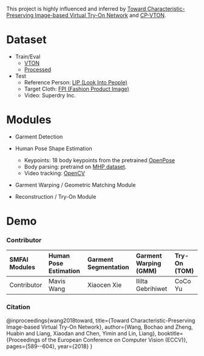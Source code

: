 This project is highly influenced and inferred by [Toward Characteristic-Preserving Image-based Virtual Try-On Network](https://arxiv.org/abs/1807.07688) and [CP-VTON](https://github.com/sergeywong/cp-vton).


# Dataset
- Train/Eval 
	* [VTON](https://github.com/xthan/VITON)
	* [Processed](https://drive.google.com/open?id=1MxCUvKxejnwWnoZ-KoCyMCXo3TLhRuTo)
- Test
	* Reference Person: [LIP (Look Into People)](https://github.com/hyk1996/Single-Human-Parsing-LIP)
	* Target Cloth: [FPI (Fashion Product Image)](https://www.kaggle.com/paramaggarwal/fashion-product-images-dataset)
	* Video: Superdry Inc.

# Modules
- Garment Detection

- Human Pose Shape Estimation
  * Keypoints: 18 body keypoints from the pretrained [OpenPose](https://github.com/CMU-Perceptual-Computing-Lab/openpose)
  * Body parsing: pretraind on [MHP dataset](https://lv-mhp.github.io/).
  * Video tracking: [OpenCV](https://docs.opencv.org/)
  
- Garment Warping / Geometric Matching Module

- Reconstruction / Try-On Module


# Demo


### Contributor
|SMFAI Modules  | Human Pose Estimation | Garment Segmentation | Garment Warping (GMM) |  Try-On (TOM)|
|:------ | :----- | :------ | :----- | :----|
|Contributor  | Mavis Wang | Xiaocen Xie |  Ililta Gebrihiwet  | CoCo Yu |


### Citation
@inproceedings{wang2018toward,
	title={Toward Characteristic-Preserving Image-based Virtual Try-On Network},
	author={Wang, Bochao and Zheng, Huabin and Liang, Xiaodan and Chen, Yimin and Lin, Liang},
	booktitle={Proceedings of the European Conference on Computer Vision (ECCV)},
	pages={589--604},
	year={2018}
}
